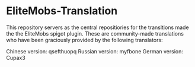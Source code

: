 # EliteMobs-Translation
This repository servers as the central repositiories for the transltions made the the EliteMobs spigot plugin. These are community-made translations who have been graciously provided by the following translators:

 Chinese version: qsefthuopq 
 Russian version: myfbone
 German version: Cupax3

